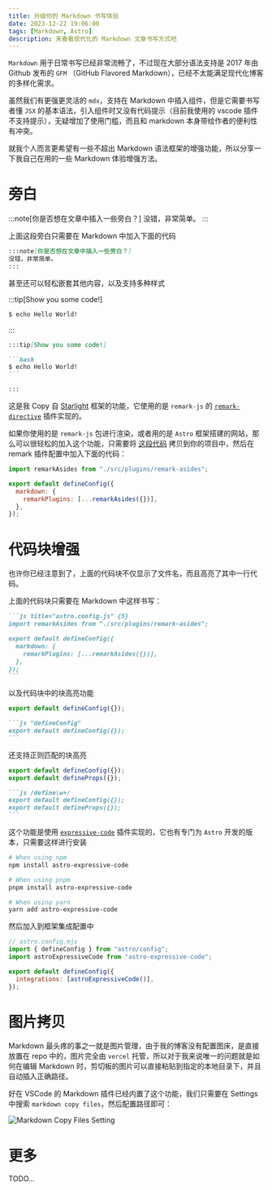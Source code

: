 ```yaml
---
title: 升级你的 Markdown 书写体验
date: 2023-12-22 19:06:00
tags: [Markdown, Astro]
description: 来看看现代化的 Markdown 文章书写方式吧
---
```


`Markdown` 用于日常书写已经非常流畅了，不过现在大部分语法支持是 2017 年由 Github 发布的 `GFM` （GitHub Flavored Markdown），已经不太能满足现代化博客的多样化需求。

虽然我们有更强更灵活的 `mdx`，支持在 Markdown 中插入组件，但是它需要书写者懂 `JSX` 的基本语法，引入组件时又没有代码提示（目前我使用的 vscode 插件不支持提示），无疑增加了使用门槛，而且和 markdown 本身带给作者的便利性有冲突。

就我个人而言更希望有一些不超出 Markdown 语法框架的增强功能，所以分享一下我自己在用的一些 Markdown 体验增强方法。

# 旁白

:::note[你是否想在文章中插入一些旁白？]
没错，非常简单。
:::

上面这段旁白只需要在 Markdown 中加入下面的代码

```md
:::note[你是否想在文章中插入一些旁白？]
没错，非常简单。
:::
```

甚至还可以轻松嵌套其他内容，以及支持多种样式

:::tip[Show you some code!]

```bash
$ echo Hello World!
```

:::

````md
:::tip[Show you some code!]

```bash
$ echo Hello World!
```

:::
````

这是我 Copy 自 [Starlight](https://starlight.astro.build) 框架的功能，它使用的是 `remark-js` 的 [`remark-directive`](https://github.com/remarkjs/remark-directive) 插件实现的。

如果你使用的是 `remark-js` 包进行渲染，或者用的是 `Astro` 框架搭建的网站，那么可以很轻松的加入这个功能，只需要将 [这段代码](https://github.com/Nomango/blog/tree/master/src/plugins/remark-asides) 拷贝到你的项目中，然后在 remark 插件配置中加入下面的代码：

```js title="astro.config.js" {5}
import remarkAsides from "./src/plugins/remark-asides";

export default defineConfig({
  markdown: {
    remarkPlugins: [...remarkAsides({})],
  },
});
```

# 代码块增强

也许你已经注意到了，上面的代码块不仅显示了文件名，而且高亮了其中一行代码。

上面的代码块只需要在 Markdown 中这样书写：

````markdown /title=".+"/ /{\d+}/
```js title="astro.config.js" {5}
import remarkAsides from "./src/plugins/remark-asides";

export default defineConfig({
  markdown: {
    remarkPlugins: [...remarkAsides({})],
  },
});
```
````

以及代码块中的块高亮功能

```js "defineConfig"
export default defineConfig({});
```

````markdown
```js "defineConfig"
export default defineConfig({});
```
````

还支持正则匹配的块高亮

```js /define\w+/
export default defineConfig({});
export default defineProps({});
```

````markdown
```js /define\w+/
export default defineConfig({});
export default defineProps({});
```
````

这个功能是使用 [`expressive-code`](https://github.com/expressive-code/expressive-code) 插件实现的，它也有专门为 `Astro` 开发的版本，只需要这样进行安装

```bash
# When using npm
npm install astro-expressive-code

# When using pnpm
pnpm install astro-expressive-code

# When using yarn
yarn add astro-expressive-code
```

然后加入到框架集成配置中

```js {6}
// astro.config.mjs
import { defineConfig } from "astro/config";
import astroExpressiveCode from "astro-expressive-code";

export default defineConfig({
  integrations: [astroExpressiveCode()],
});
```

# 图片拷贝

Markdown 最头疼的事之一就是图片管理，由于我的博客没有配置图床，是直接放置在 repo 中的，图片完全由 `vercel` 托管，所以对于我来说唯一的问题就是如何在编辑 Markdown 时，剪切板的图片可以直接粘贴到指定的本地目录下，并且自动插入正确路径。

好在 VSCode 的 Markdown 插件已经内置了这个功能，我们只需要在 Settings 中搜索 `markdown copy files`，然后配置路径即可：

![Markdown Copy Files Setting](@assets/upgrade-your-md-experience/image.png)

# 更多

TODO...
